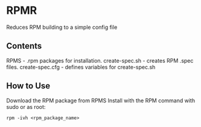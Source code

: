 # RPMR
Reduces RPM building to a simple config file

## Contents

RPMS - .rpm packages for installation.
create-spec.sh - creates RPM .spec files.
create-spec.cfg - defines variables for create-spec.sh

## How to Use

Download the RPM package from RPMS
Install with the RPM command with sudo or as root: 

```rpm -ivh <rpm_package_name>``` 

